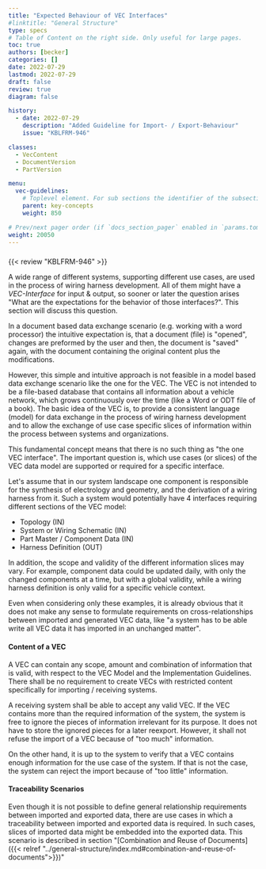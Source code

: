```yaml
---
title: "Expected Behaviour of VEC Interfaces"
#linktitle: "General Structure"
type: specs
# Table of Content on the right side. Only useful for large pages.
toc: true
authors: [becker]
categories: []
date: 2022-07-29
lastmod: 2022-07-29
draft: false
review: true
diagram: false

history:
  - date: 2022-07-29
    description: "Added Guideline for Import- / Export-Behaviour"
    issue: "KBLFRM-946"

classes:
  - VecContent
  - DocumentVersion
  - PartVersion

menu:
  vec-guidelines:
    # Toplevel element. For sub sections the identifier of the subsection
    parent: key-concepts
    weight: 850

# Prev/next pager order (if `docs_section_pager` enabled in `params.toml`)
weight: 20050
---
```


### 
{{< review "KBLFRM-946" >}}

A wide range of different systems, supporting different use cases, are used in the process of wiring harness development. All of them might have a _VEC-Interface_ for input & output, so sooner or later the question arises "What are the expectations for the behavior of those interfaces?". This section will discuss this question.

In a document based data exchange scenario (e.g. working with a word processor) the intuitive expectation is, that a document (file) is "opened", changes are preformed by the user and then, the document is "saved" again, with the document containing the original content plus the modifications. 

However, this simple and intuitive approach is not feasible in a model based data exchange scenario like the one for the VEC. The VEC is not intended to be a file-based database that contains all information about a vehicle network, which grows continuously over the time (like a Word or ODT file of a book). The basic idea of the VEC is, to provide a consistent language (model) for data exchange in the process of wiring harness development and to allow the exchange of use case specific slices of information within the process between systems and organizations. 

This fundamental concept means that there is no such thing as "the one VEC interface". The important question is, which use cases (or slices) of the VEC data model are supported or required for a specific interface.

Let's assume that in our system landscape one component is responsible for the synthesis of electrology and geometry, and the derivation of a wiring harness from it. Such a system would potentially have 4 interfaces requiring different sections of the VEC model:
 
 - Topology (IN)
 - System or Wiring Schematic (IN)
 - Part Master / Component Data (IN)
 - Harness Definition (OUT)

In addition, the scope and validity of the different information slices may vary.  For example, component data could be updated daily, with only the changed components at a time, but with a global validity, while a wiring harness definition is only valid for a specific vehicle context.

Even when considering only these examples, it is already obvious that it does not make any sense to formulate requirements on cross-relationships between imported and generated VEC data, like "a system has to be able write all VEC data it has imported in an unchanged matter". 

#### Content of a VEC

A VEC can contain any scope, amount and combination of information that is valid, with respect to the VEC Model and the Implementation Guidelines. There shall be no requirement to create VECs with restricted content specifically for importing / receiving systems. 

A receiving system shall be able to accept any valid VEC. If the VEC contains more than the required information of the system, the system is free to ignore the pieces of information irrelevant for its purpose. It does not have to store the ignored pieces for a later reexport. However, it shall not refuse the import of a VEC because of "too much" information.

On the other hand, it is up to the system to verify that a VEC contains enough information for the use case of the system. If that is not the case, the system can reject the import because of "too little" information.

#### Traceability Scenarios

Even though it is not possible to define general relationship requirements between imported and exported data, there are use cases in which a traceability between imported and exported data is required. In such cases, slices of imported data might be embedded into the exported data. This scenario is described in section "[Combination and Reuse of Documents]({{< relref "../general-structure/index.md#combination-and-reuse-of-documents">}})"



